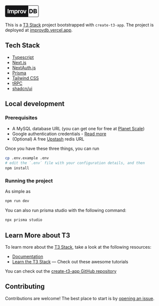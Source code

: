 ![ImprovDB](logo.png)

This is a [T3 Stack](https://create.t3.gg/) project bootstrapped with `create-t3-app`. The project is deployed at [improvdb.vercel.app](https://improvdb.vercel.app/).

## Tech Stack

- [Typescript](https://www.typescriptlang.org/docs/)
- [Next.js](https://nextjs.org)
- [NextAuth.js](https://next-auth.js.org)
- [Prisma](https://prisma.io)
- [Tailwind CSS](https://tailwindcss.com)
- [tRPC](https://trpc.io)
- [shadcn/ui](https://ui.shadcn.com/)

## Local development

### Prerequisites

- A MySQL database URL (you can get one for free at [Planet Scale](https://planetscale.com/))
- Google authentication credentials - [Read more](https://next-auth.js.org/providers/google)
- (Optional) A free [Upstash](https://upstash.com/) redis URL

Once you have these three things, you can run

```bash
cp .env.example .env
# edit the `.env` file with your configuration details, and then
npm install
```

### Running the project

As simple as

```bash
npm run dev
```

You can also run prisma studio with the following command:

```bash
npx prisma studio
```

## Learn More about T3

To learn more about the [T3 Stack](https://create.t3.gg/), take a look at the following resources:

- [Documentation](https://create.t3.gg/)
- [Learn the T3 Stack](https://create.t3.gg/en/faq#what-learning-resources-are-currently-available) — Check out these awesome tutorials

You can check out the [create-t3-app GitHub repository](https://github.com/t3-oss/create-t3-app)

## Contributing

Contributions are welcome! The best place to start is by [opening an issue](https://github.com/aberonni/improvdb/issues).
